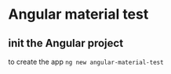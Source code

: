 # Angular material test

## init the Angular project 
to create the app `ng new angular-material-test`
